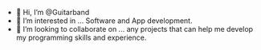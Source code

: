 - 👋 Hi, I’m @Guitarband
- 👀 I’m interested in ... Software and App development.
- 💞️ I’m looking to collaborate on ... any projects that can help me develop my programming skills and experience.

<!---
Guitarband/Guitarband is a ✨ special ✨ repository because its `README.md` (this file) appears on your GitHub profile.
You can click the Preview link to take a look at your changes.
--->
